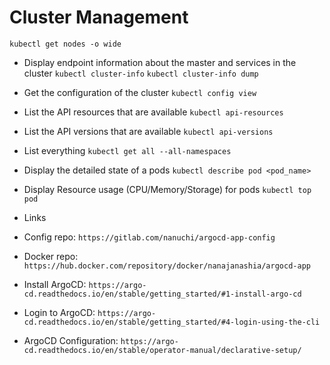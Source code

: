 # Cluster Management

`kubectl get nodes -o wide`

- Display endpoint information about the master and services in the cluster
  `kubectl cluster-info`
  `kubectl cluster-info dump`

- Get the configuration of the cluster
  `kubectl config view`

- List the API resources that are available
  `kubectl api-resources`

- List the API versions that are available
  `kubectl api-versions`

- List everything
  `kubectl get all --all-namespaces`

- Display the detailed state of a pods
  `kubectl describe pod <pod_name>`

- Display Resource usage (CPU/Memory/Storage) for pods
  `kubectl top pod`

- Links

- Config repo: `https://gitlab.com/nanuchi/argocd-app-config`

- Docker repo: `https://hub.docker.com/repository/docker/nanajanashia/argocd-app`

- Install ArgoCD: `https://argo-cd.readthedocs.io/en/stable/getting_started/#1-install-argo-cd`

- Login to ArgoCD: `https://argo-cd.readthedocs.io/en/stable/getting_started/#4-login-using-the-cli`

- ArgoCD Configuration: `https://argo-cd.readthedocs.io/en/stable/operator-manual/declarative-setup/`
